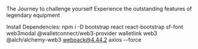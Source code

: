The Journey to challenge yourself
Experience the outstanding features of legendary equipment

Install Dependencies:
npm i -D bootstrap react react-bootstrap sf-font web3modal @walletconnect/web3-provider walletlink web3 @alch/alchemy-web3 webpack@4.44.2 axios --force

